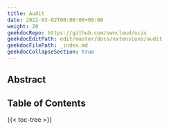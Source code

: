 ```yaml
---
title: Audit
date: 2022-03-02T00:00:00+00:00
weight: 20
geekdocRepo: https://github.com/owncloud/ocis
geekdocEditPath: edit/master/docs/extensions/audit
geekdocFilePath: _index.md
geekdocCollapseSection: true
---
```


## Abstract


## Table of Contents

{{< toc-tree >}}
